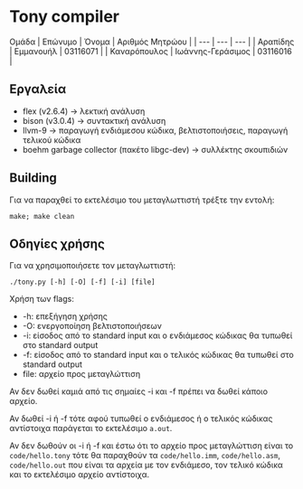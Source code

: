 # Tony compiler

Ομάδα
| Επώνυμο | Όνομα | Αριθμός Μητρώου |
| --- | --- | --- |
| Αραπίδης | Εμμανουήλ | 03116071 |
| Καναρόπουλος | Ιωάννης-Γεράσιμος | 03116016 |

## Εργαλεία
- flex (v2.6.4) -> λεκτική ανάλυση
- bison (v3.0.4) -> συντακτική ανάλυση
- llvm-9 -> παραγωγή ενδιάμεσου κώδικα, βελτιστοποιήσεις, παραγωγή τελικού κώδικα
- boehm garbage collector (πακέτο libgc-dev) -> συλλέκτης σκουπιδιών

## Building
Για να παραχθεί το εκτελέσιμο του μεταγλωττιστή τρέξτε την εντολή:
```
make; make clean
```

## Οδηγίες χρήσης
Για να χρησιμοποιήσετε τον μεταγλωττιστή:
```
./tony.py [-h] [-O] [-f] [-i] [file]
```

Χρήση των flags:
- -h: επεξήγηση χρήσης
- -O: ενεργοποίηση βελτιστοποιήσεων
- -i: είσοδος από το standard input και ο ενδιάμεσος κώδικας θα τυπωθεί στο standard output
- -f: είσοδος από το standard input και ο τελικός κώδικας θα τυπωθεί στο standard output
- file: αρχείο προς μεταγλώττιση

Αν δεν δωθεί καμιά από τις σημαίες -i και -f πρέπει να δωθεί κάποιο αρχείο.

Αν δωθεί -i ή -f τότε αφού τυπωθεί ο ενδιάμεσος ή ο τελικός κώδικας αντίστοιχα παράγεται το εκτελέσιμο `a.out`.

Αν δεν δωθούν οι -i ή -f και έστω ότι το αρχείο προς μεταγλώττιση είναι το `code/hello.tony` τότε θα παραχθούν τα `code/hello.imm`, `code/hello.asm`, `code/hello.out` που είναι τα αρχεία με τον ενδιάμεσο, τον τελικό κώδικα και το εκτελέσιμο αρχείο αντίστοιχα.
